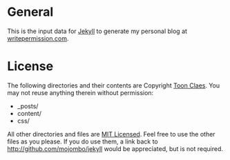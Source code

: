 # General 
This is the input data for [Jekyll](http://github.com/mojombo/jekyll) to generate my personal blog at [writepermission.com](http://writepermission.com).

# License

The following directories and their contents are Copyright [Toon Claes](http://tonotdo.com). You may not reuse anything therein without permission:

* _posts/
* content/
* css/

All other directories and files are [MIT Licensed](http://creativecommons.org/licenses/MIT/). Feel free to use the other files as you please.
If you do use them, a link back to <http://github.com/mojombo/jekyll> would be appreciated, but is not required.
